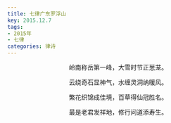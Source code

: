 ```yaml
---
title: 七律广东罗浮山
key: 2015.12.7
tags: 
- 2015年 
- 七律
categories: 律诗
---
```


<p align="center">岭南称岳第一峰，大雪时节正葱茏。
</p>
<p align="center">云绕奇石显神气，水缠灵洞纳暖风。
</p>
<p align="center">繁花织锦成佳境，百草得仙冠胜名。
</p>
<p align="center">最是老君发祥地，修行问道添寿生。
</p>
